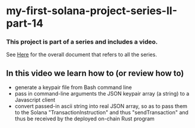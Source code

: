 # my-first-solana-project-series-II-part-14

### This project is part of a series and includes a video.

See [Here](https://github.com/elicorrales/blockchain-tutorials/blob/main/README.md) for the overall document that
refers to all the series.  
  

## In this video we learn how to (or review how to)
- generate a keypair file from Bash command line
- pass in command-line arguments the JSON keypair array (a string) to a Javascript client
- convert passed-in ascii string into real JSON array, so as to pass them to the Solana "TransactionInstruction" and thus "sendTransaction" and thus be received by the deployed on-chain Rust program
